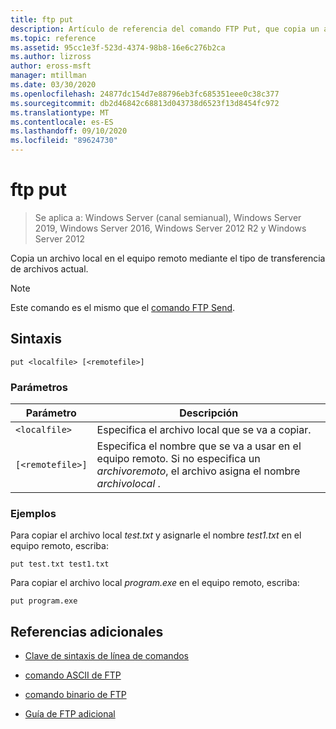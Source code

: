 ```yaml
---
title: ftp put
description: Artículo de referencia del comando FTP Put, que copia un archivo local en el equipo remoto mediante el tipo de transferencia de archivos actual.
ms.topic: reference
ms.assetid: 95cc1e3f-523d-4374-98b8-16e6c276b2ca
ms.author: lizross
author: eross-msft
manager: mtillman
ms.date: 03/30/2020
ms.openlocfilehash: 24877dc154d7e88796eb3fc685351eee0c38c377
ms.sourcegitcommit: db2d46842c68813d043738d6523f13d8454fc972
ms.translationtype: MT
ms.contentlocale: es-ES
ms.lasthandoff: 09/10/2020
ms.locfileid: "89624730"
---
```

# <a name="ftp-put"></a>ftp put

> Se aplica a: Windows Server (canal semianual), Windows Server 2019, Windows Server 2016, Windows Server 2012 R2 y Windows Server 2012

Copia un archivo local en el equipo remoto mediante el tipo de transferencia de archivos actual.

> [!NOTE]
> Este comando es el mismo que el [comando FTP Send](ftp-send_1.md).

## <a name="syntax"></a>Sintaxis

```
put <localfile> [<remotefile>]
```

### <a name="parameters"></a>Parámetros

| Parámetro | Descripción |
| --------- | ----------- |
| `<localfile>` | Especifica el archivo local que se va a copiar. |
| `[<remotefile>]` | Especifica el nombre que se va a usar en el equipo remoto. Si no especifica un *archivoremoto*, el archivo asigna el nombre *archivolocal* .|

### <a name="examples"></a>Ejemplos

Para copiar el archivo local *test.txt* y asignarle el nombre *test1.txt* en el equipo remoto, escriba:

```
put test.txt test1.txt
```

Para copiar el archivo local *program.exe* en el equipo remoto, escriba:

```
put program.exe
```

## <a name="additional-references"></a>Referencias adicionales

- [Clave de sintaxis de línea de comandos](command-line-syntax-key.md)

- [comando ASCII de FTP](ftp-ascii.md)

- [comando binario de FTP](ftp-binary.md)

- [Guía de FTP adicional](/previous-versions/orphan-topics/ws.10/cc756013(v=ws.10))
